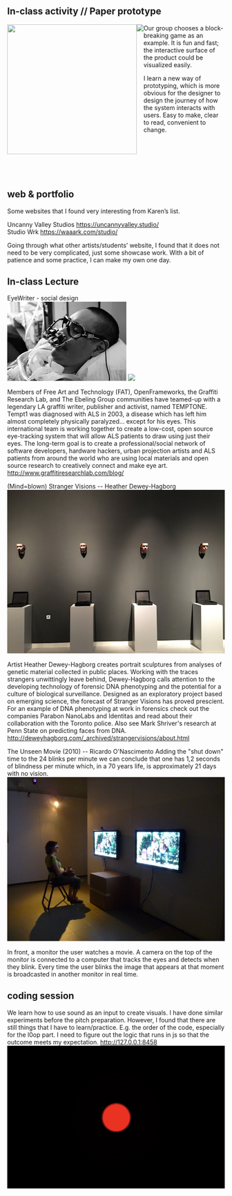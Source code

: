 ## In-class activity // Paper prototype

<img align="left" width="300" height="300" src="https://github.com/ShuchenWuu/Slave-to-algorithm/blob/master/week%206/Screen%20Shot%202020-08-28%20at%2012.43.50.png">

<img align="left" height="300" src="https://github.com/ShuchenWuu/Slave-to-algorithm/blob/master/week%206/IMB_UIkZHR.GIF">

Our group chooses a block-breaking game as an example. It is fun and fast; the interactive surface of the product could be visualized easily.

I learn a new way of prototyping, which is more obvious for the designer to design the journey of how the system interacts with users. Easy to make, clear to read, convenient to change.<br />


<br />
<br />
<br />
<br />
<br />

## web & portfolio

Some websites that I found very interesting from Karen’s list.

Uncanny Valley Studios https://uncannyvalley.studio/
<br />
Studio Wrk https://waaark.com/studio/

Going through what other artists/students’ website, I found that it does not need to be very complicated, just some showcase work. With a bit of patience and some practice, I can make my own one day.

## In-class Lecture

EyeWriter - social design<br />
![](https://github.com/ShuchenWuu/Slave-to-algorithm/blob/master/week%206/download.jpeg)
<img id="https://github.com/ShuchenWuu/Slave-to-algorithm/blob/master/week%206/download.jpeg" src="/image.png" rotate="90">

Members of Free Art and Technology (FAT), OpenFrameworks, the Graffiti Research Lab, and The Ebeling Group communities have teamed-up with a legendary LA graffiti writer, publisher and activist, named TEMPTONE. Tempt1 was diagnosed with ALS in 2003, a disease which has left him almost completely physically paralyzed… except for his eyes. This international team is working together to create a low-cost, open source eye-tracking system that will allow ALS patients to draw using just their eyes. The long-term goal is to create a professional/social network of software developers, hardware hackers, urban projection artists and ALS patients from around the world who are using local materials and open source research to creatively connect and make eye art.
http://www.graffitiresearchlab.com/blog/

(Mind=blown)
Stranger Visions -- Heather Dewey-Hagborg
![](https://github.com/ShuchenWuu/Slave-to-algorithm/blob/master/week%206/unadjustednonraw_thumb_4db.jpg)

Artist Heather Dewey-Hagborg creates portrait sculptures from analyses of genetic material collected in public places. Working with the traces strangers unwittingly leave behind, Dewey-Hagborg calls attention to the developing technology of forensic DNA phenotyping and the potential for a culture of biological surveillance. Designed as an exploratory project based on emerging science, the forecast of Stranger Visions has proved prescient. For an example of DNA phenotyping at work in forensics check out the companies Parabon NanoLabs and Identitas and read about their collaboration with the Toronto police. Also see Mark Shriver's research at Penn State on predicting faces from DNA.
http://deweyhagborg.com/_archived/strangervisions/about.html


The Unseen Movie (2010) -- Ricardo O'Nascimento
Adding the "shut down" time to the 24 blinks per minute we can conclude that one has 1,2 seconds of blindness per minute which, in a 70 years life, is approximately 21 days with no vision.
![](https://github.com/ShuchenWuu/Slave-to-algorithm/blob/master/week%206/um.jpeg)

In front, a monitor the user watches a movie. A camera on the top of the monitor is connected to a computer that tracks the eyes and detects when they blink. Every time the user blinks the image that appears at that moment is broadcasted in another monitor in real time.

## coding session
We learn how to use sound as an input to create visuals. I have done similar experiments before the pitch preparation. However, I found that there are still things that I have to learn/practice. E.g. the order of the code, especially for the l0op part. I need to figure out the logic that runs in js so that the outcome meets my expectation.
http://127.0.0.1:8458
![](https://github.com/ShuchenWuu/Slave-to-algorithm/blob/master/week%206/Screen%20Shot%202020-09-17%20at%2018.16.34.png)

